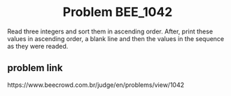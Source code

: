 <h1 align="center" id="title">Problem BEE_1042</h1>

<p id="description">Read three integers and sort them in ascending order. After, print these values in ascending order, a blank line and then the values in the sequence as they were readed.</p>



<h2> problem  link </h2>

<p>https://www.beecrowd.com.br/judge/en/problems/view/1042</p>